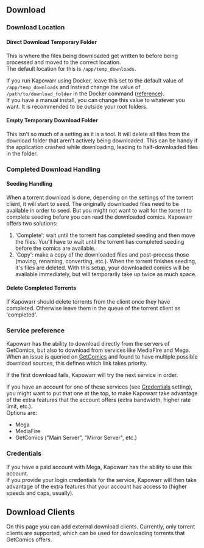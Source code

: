 ## Download

### Download Location

#### Direct Download Temporary Folder

This is where the files being downloaded get written to before being processed and moved to the correct location.  
The default location for this is `/app/temp_downloads`.

If you run Kapowarr using Docker, leave this set to the default value of `/app/temp_downloads` and instead change the value of `/path/to/download_folder` in the Docker command ([reference](../installation/docker.md)).  
If you have a manual install, you can change this value to whatever you want. It is recommended to be outside your root folders.

#### Empty Temporary Download Folder

This isn't so much of a setting as it is a tool. It will delete all files from the download folder that aren't actively being downloaded. This can be handy if the application crashed while downloading, leading to half-downloaded files in the folder.  

### Completed Download Handling

#### Seeding Handling

When a torrent download is done, depending on the settings of the torrent client, it will start to seed. The originally downloaded files need to be available in order to seed. But you might not want to wait for the torrent to complete seeding before you can read the downloaded comics. Kapowarr offers two solutions:

1. 'Complete': wait until the torrent has completed seeding and then move the files. You'll have to wait until the torrent has completed seeding before the comics are available.
2. 'Copy': make a copy of the downloaded files and post-process those (moving, renaming, converting, etc.). When the torrent finishes seeding, it's files are deleted. With this setup, your downloaded comics will be available immediately, but will temporarily take up twice as much space.

#### Delete Completed Torrents

If Kapowarr should delete torrents from the client once they have completed. Otherwise leave them in the queue of the torrent client as 'completed'.

### Service preference

Kapowarr has the ability to download directly from the servers of GetComics, but also to download from services like MediaFire and Mega. When an issue is queried on [GetComics](https://getcomics.org/) and found to have multiple possible download sources, this defines which link takes priority.  

If the first download fails, Kapowarr will try the next service in order.  

If you have an account for one of these services (see [Credentials](#credentials) setting), you might want to put that one at the top, to make Kapowarr take advantage of the extra features that the account offers (extra bandwidth, higher rate limit, etc.).  
Options are:

- Mega
- MediaFire
- GetComics ("Main Server", "Mirror Server", etc.)

### Credentials

If you have a paid account with Mega, Kapowarr has the ability to use this account.  
If you provide your login credentials for the service, Kapowarr will then take advantage of the extra features that your account has access to (higher speeds and caps, usually).  

## Download Clients

On this page you can add external download clients. Currently, only torrent clients are supported, which can be used for downloading torrents that GetComics offers.
